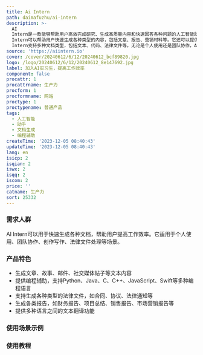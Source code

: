 ```yaml
---
title: Ai Intern
path: daimafuzhu/ai-intern
description: >-
  AI
  Intern是一款能够帮助用户高效完成研究、生成高质量内容和快速回答各种问题的人工智能助手。它可以简化工作流程，节省时间，让用户专注于更重要的任务。AI
  Intern可以帮助用户快速生成各种类型的内容，包括文章、报告、营销材料等。它还可以提供编程辅助，帮助用户解决创意任务。AI
  Intern支持多种文档类型，包括文本、代码、法律文件等。无论是个人使用还是团队协作，AI Intern都能提供有效的帮助。
source: 'https://aiintern.io'
cover: /cover/20240612/6/12/20240612_bcf89820.jpg
logo: /logo/20240612/6/12/20240612_8e147692.jpg
label: 加入AI实习生，提高工作效率
component: false
procattr: 1
procattrname: 生产力
procform: 1
procformname: 网站
proctype: 1
proctypename: 普通产品
tags:
  - 人工智能
  - 助手
  - 文档生成
  - 编程辅助
createTime: '2023-12-05 08:40:43'
updateTime: '2023-12-05 08:40:43'
lang: en
isicp: 2
isqian: 2
iswx: 2
isqq: 2
iscom: 2
price: ''
catname: 生产力
sort: 25332
---
```




### 需求人群
AI Intern可以用于快速生成各种文档，帮助用户提高工作效率。它适用于个人使用、团队协作、创作写作、法律文件处理等场景。

### 产品特色
- 生成文章、故事、邮件、社交媒体帖子等文本内容
- 提供编程辅助，支持Python、Java、C、C++、JavaScript、Swift等多种编程语言
- 支持生成各种类型的法律文件，如合同、协议、法律通知等
- 生成各类报告，如财务报告、项目总结、销售报告、市场营销报告等
- 提供多种语言之间的文本翻译功能

### 使用场景示例


### 使用教程


  
